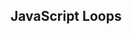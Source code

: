 <!DOCTYPE html>
<html lang="en">
<head>
  <meta charset="UTF-8">
  <title>Title</title>
  <style>
  </style>
</head>
<body>
<h2>JavaScript Loops</h2>
<p id="demo"></p>
<script>
  let num
  let total = 0;
  while( num != -1 ) {
    num = parseInt(prompt("Enter a number: "));
    total += num;
  }
  alert(total)
</script>
</body>
</html>
